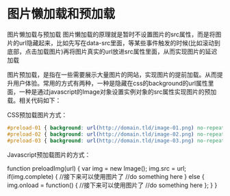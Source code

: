 # 图片懒加载和预加载

图片懒加载与预加载
图片懒加载的原理就是暂时不设置图片的src属性，而是将图片的url隐藏起来，比如先写在data-src里面，等某些事件触发的时候(比如滚动到底部，点击加载图片)再将图片真实的url放进src属性里面，从而实现图片的延迟加载

图片预加载，是指在一些需要展示大量图片的网站，实现图片的提前加载。从而提升用户体验。常用的方式有两种，一种是隐藏在css的background的url属性里面，一种是通过javascript的Image对象设置实例对象的src属性实现图片的预加载。相关代码如下：

CSS预加载图片方式：

```css
#preload-01 { background: url(http://domain.tld/image-01.png) no-repeat -9999px -9999px; }  
#preload-02 { background: url(http://domain.tld/image-02.png) no-repeat -9999px -9999px; }  
#preload-03 { background: url(http://domain.tld/image-03.png) no-repeat -9999px -9999px; }
```

Javascript预加载图片的方式：

function preloadImg(url) {
    var img = new Image();
    img.src = url;
    if(img.complete) {
        //接下来可以使用图片了
        //do something here
    } else {
        img.onload = function() {
            //接下来可以使用图片了
            //do something here
        };
    }
}
